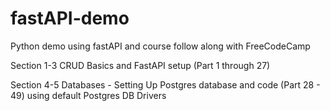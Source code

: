 # fastAPI-demo
Python demo using fastAPI and course follow along with FreeCodeCamp

Section 1-3 CRUD Basics and FastAPI setup (Part 1 through 27)

Section 4-5 Databases - Setting Up Postgres database and code (Part 28 - 49) using default Postgres DB Drivers
